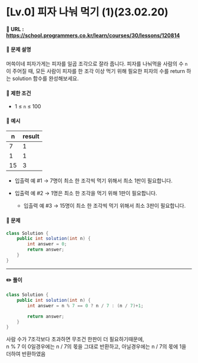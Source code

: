 # [Lv.0] 피자 나눠 먹기 (1)(23.02.20)

#### 📌 URL : https://school.programmers.co.kr/learn/courses/30/lessons/120814

#### 📌 문제 설명

머쓱이네 피자가게는 피자를 일곱 조각으로 잘라 줍니다. 피자를 나눠먹을 사람의 수 `n`이 주어질 때, 모든 사람이 피자를 한 조각 이상 먹기 위해 필요한 피자의 수를 return 하는 solution 함수를 완성해보세요.

#### 📌 제한 조건

- 1 ≤ `n` ≤ 100

#### 📌 예시

| n   | result |
| --- | ------ |
| 7   | 1      |
| 1   | 1      |
| 15  | 3      |

- 입출력 예 #1
  → 7명이 최소 한 조각씩 먹기 위해서 최소 1판이 필요합니다.

- 입출력 예 #2
  → 1명은 최소 한 조각을 먹기 위해 1판이 필요합니다.

  - 입출력 예 #3
    → 15명이 최소 한 조각씩 먹기 위해서 최소 3판이 필요합니다.

#### 📌 문제

```java
class Solution {
    public int solution(int n) {
        int answer = 0;
        return answer;
    }
}
```

---

#### ✏️ 풀이

```java
class Solution {
    public int solution(int n) {
        int answer = n % 7 == 0 ? n / 7 : (n / 7)+1;

        return answer;
    }
}
```

사람 수가 7조각보다 초과하면 무조건 한판이 더 필요하기때문에,  
n % 7 이 0일경우에는 n / 7의 몫을 그대로 반환하고, 아닐경우에는 n / 7의 몫에 1을 더하여 반환하였음
